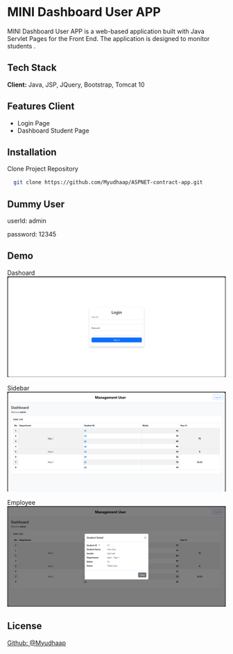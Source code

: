 
# MINI Dashboard User APP

MINI Dashboard User APP is a web-based application built with Java Servlet Pages for the Front End. The application is designed to monitor students .


## Tech Stack

**Client:** Java, JSP, JQuery, Bootstrap, Tomcat 10


## Features Client

- Login Page
- Dashboard Student Page

## Installation

Clone Project Repository

```bash
  git clone https://github.com/Myudhaap/ASPNET-contract-app.git
```

## Dummy User
userId: admin

password: 12345

## Demo

Dashoard
![Login](login_page.png)

Sidebar
![Dashboard](dashboard_student_page.png)

Employee
![Student Detail](student_detail_page.png)

## License

[Github: @Myudhaap](https://github.com/Myudhaap)

